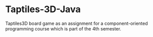 # Taptiles-3D-Java
Taptiles3D board game as an assignment for a component-oriented programming course which is part of the 4th semester. 
